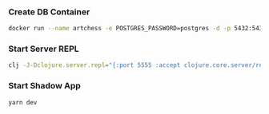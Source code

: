 ### Create DB Container
  
``` bash
docker run --name artchess -e POSTGRES_PASSWORD=postgres -d -p 5432:5432 postgres
```

### Start Server REPL

``` bash
clj -J-Dclojure.server.repl="{:port 5555 :accept clojure.core.server/repl}"
```

### Start Shadow App

```  bash
yarn dev
```

